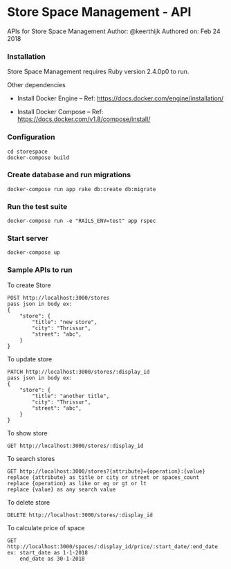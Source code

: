 # Store Space Management - API


APIs for Store Space Management
Author: @keerthijk
Authored on: Feb 24 2018

### Installation

Store Space Management requires Ruby version 2.4.0p0 to run.

Other dependencies
- Install Docker Engine – Ref: https://docs.docker.com/engine/installation/

- Install Docker Compose – Ref: https://docs.docker.com/v1.8/compose/install/


### Configuration

```
cd storespace
docker-compose build
```

### Create database and run migrations

```
docker-compose run app rake db:create db:migrate
```

### Run the test suite
```
docker-compose run -e "RAILS_ENV=test" app rspec
```

### Start server
```
docker-compose up
```

### Sample APIs to run
To create Store
```
POST http://localhost:3000/stores
pass json in body ex:
{
	"store": {
		"title": "new store",
		"city": "Thrissur",
		"street": "abc",
	}
}
```
To update store
```
PATCH http://localhost:3000/stores/:display_id
pass json in body ex:
{
	"store": {
		"title": "another title",
		"city": "Thrissur",
		"street": "abc",
	}
}
```
To show store
```
GET http://localhost:3000/stores/:display_id
```
To search stores
```
GET http://localhost:3000/stores?{attribute}={operation}:{value}
replace {attribute} as title or city or street or spaces_count
replace {operation} as like or eq or gt or lt
replace {value} as any search value
```

To delete store
```
DELETE http://localhost:3000/stores/:display_id
```

To calculate price of space
```
GET http://localhost:3000/spaces/:display_id/price/:start_date/:end_date
ex: start_date as 1-1-2018
    end_date as 30-1-2018
```
